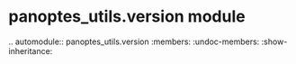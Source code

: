 panoptes\_utils.version module
==============================

.. automodule:: panoptes_utils.version
    :members:
    :undoc-members:
    :show-inheritance:
